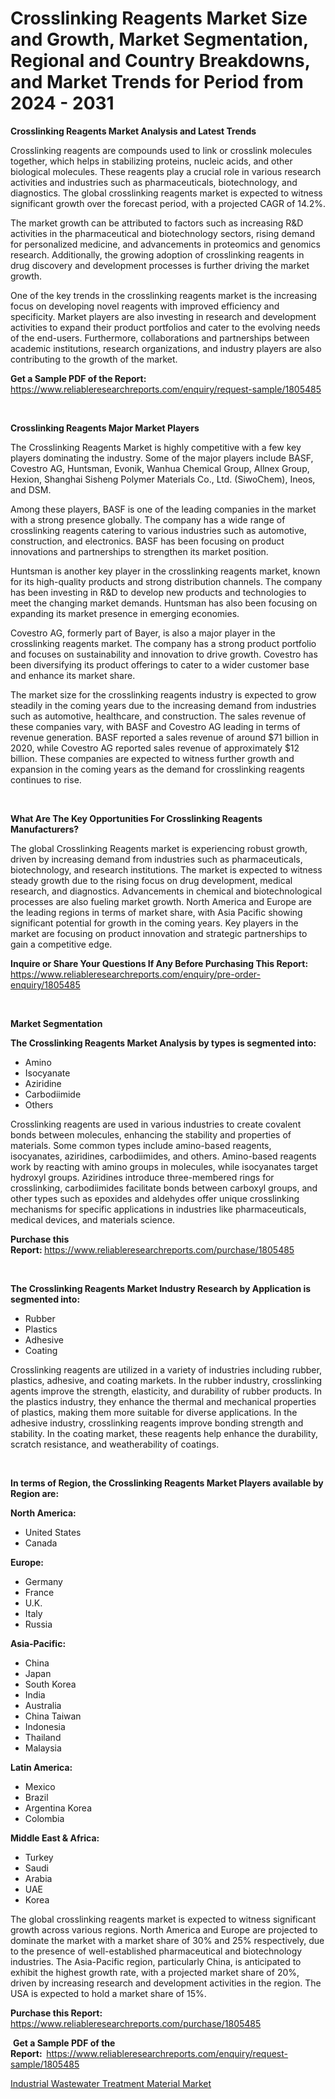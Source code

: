 <p><h1>Crosslinking Reagents Market Size and Growth, Market Segmentation, Regional and Country Breakdowns, and Market Trends for Period from 2024 -  2031</h1></p><p><strong>Crosslinking Reagents Market Analysis and Latest Trends</strong></p>
<p><p>Crosslinking reagents are compounds used to link or crosslink molecules together, which helps in stabilizing proteins, nucleic acids, and other biological molecules. These reagents play a crucial role in various research activities and industries such as pharmaceuticals, biotechnology, and diagnostics. The global crosslinking reagents market is expected to witness significant growth over the forecast period, with a projected CAGR of 14.2%.</p><p>The market growth can be attributed to factors such as increasing R&D activities in the pharmaceutical and biotechnology sectors, rising demand for personalized medicine, and advancements in proteomics and genomics research. Additionally, the growing adoption of crosslinking reagents in drug discovery and development processes is further driving the market growth.</p><p>One of the key trends in the crosslinking reagents market is the increasing focus on developing novel reagents with improved efficiency and specificity. Market players are also investing in research and development activities to expand their product portfolios and cater to the evolving needs of the end-users. Furthermore, collaborations and partnerships between academic institutions, research organizations, and industry players are also contributing to the growth of the market.</p></p>
<p><strong>Get a Sample PDF of the Report:&nbsp;</strong> <a href="https://www.reliableresearchreports.com/enquiry/request-sample/1805485">https://www.reliableresearchreports.com/enquiry/request-sample/1805485</a></p>
<p>&nbsp;</p>
<p><strong>Crosslinking Reagents Major Market Players</strong></p>
<p><p>The Crosslinking Reagents Market is highly competitive with a few key players dominating the industry. Some of the major players include BASF, Covestro AG, Huntsman, Evonik, Wanhua Chemical Group, Allnex Group, Hexion, Shanghai Sisheng Polymer Materials Co., Ltd. (SiwoChem), Ineos, and DSM.</p><p>Among these players, BASF is one of the leading companies in the market with a strong presence globally. The company has a wide range of crosslinking reagents catering to various industries such as automotive, construction, and electronics. BASF has been focusing on product innovations and partnerships to strengthen its market position.</p><p>Huntsman is another key player in the crosslinking reagents market, known for its high-quality products and strong distribution channels. The company has been investing in R&D to develop new products and technologies to meet the changing market demands. Huntsman has also been focusing on expanding its market presence in emerging economies.</p><p>Covestro AG, formerly part of Bayer, is also a major player in the crosslinking reagents market. The company has a strong product portfolio and focuses on sustainability and innovation to drive growth. Covestro has been diversifying its product offerings to cater to a wider customer base and enhance its market share.</p><p>The market size for the crosslinking reagents industry is expected to grow steadily in the coming years due to the increasing demand from industries such as automotive, healthcare, and construction. The sales revenue of these companies vary, with BASF and Covestro AG leading in terms of revenue generation. BASF reported a sales revenue of around $71 billion in 2020, while Covestro AG reported sales revenue of approximately $12 billion. These companies are expected to witness further growth and expansion in the coming years as the demand for crosslinking reagents continues to rise.</p></p>
<p>&nbsp;</p>
<p><strong>What Are The Key Opportunities For Crosslinking Reagents Manufacturers?</strong></p>
<p><p>The global Crosslinking Reagents market is experiencing robust growth, driven by increasing demand from industries such as pharmaceuticals, biotechnology, and research institutions. The market is expected to witness steady growth due to the rising focus on drug development, medical research, and diagnostics. Advancements in chemical and biotechnological processes are also fueling market growth. North America and Europe are the leading regions in terms of market share, with Asia Pacific showing significant potential for growth in the coming years. Key players in the market are focusing on product innovation and strategic partnerships to gain a competitive edge.</p></p>
<p><strong>Inquire or Share Your Questions If Any Before Purchasing This Report:</strong> <a href="https://www.reliableresearchreports.com/enquiry/pre-order-enquiry/1805485">https://www.reliableresearchreports.com/enquiry/pre-order-enquiry/1805485</a></p>
<p>&nbsp;</p>
<p><strong>Market Segmentation</strong></p>
<p><strong>The Crosslinking Reagents Market Analysis by types is segmented into:</strong></p>
<p><ul><li>Amino</li><li>Isocyanate</li><li>Aziridine</li><li>Carbodiimide</li><li>Others</li></ul></p>
<p><p>Crosslinking reagents are used in various industries to create covalent bonds between molecules, enhancing the stability and properties of materials. Some common types include amino-based reagents, isocyanates, aziridines, carbodiimides, and others. Amino-based reagents work by reacting with amino groups in molecules, while isocyanates target hydroxyl groups. Aziridines introduce three-membered rings for crosslinking, carbodiimides facilitate bonds between carboxyl groups, and other types such as epoxides and aldehydes offer unique crosslinking mechanisms for specific applications in industries like pharmaceuticals, medical devices, and materials science.</p></p>
<p><strong>Purchase this Report:&nbsp;</strong><a href="https://www.reliableresearchreports.com/purchase/1805485">https://www.reliableresearchreports.com/purchase/1805485</a></p>
<p>&nbsp;</p>
<p><strong>The Crosslinking Reagents Market Industry Research by Application is segmented into:</strong></p>
<p><ul><li>Rubber</li><li>Plastics</li><li>Adhesive</li><li>Coating</li></ul></p>
<p><p>Crosslinking reagents are utilized in a variety of industries including rubber, plastics, adhesive, and coating markets. In the rubber industry, crosslinking agents improve the strength, elasticity, and durability of rubber products. In the plastics industry, they enhance the thermal and mechanical properties of plastics, making them more suitable for diverse applications. In the adhesive industry, crosslinking reagents improve bonding strength and stability. In the coating market, these reagents help enhance the durability, scratch resistance, and weatherability of coatings.</p></p>
<p>&nbsp;</p>
<p><strong>In terms of Region, the Crosslinking Reagents Market Players available by Region are:</strong></p>
<p>
    <p> <strong> North America: </strong>
        <ul>
            <li>United States</li>
            <li>Canada</li>
        </ul>
        </p> 
    <p> <strong> Europe: </strong>
        <ul>
            <li>Germany</li>
            <li>France</li>
            <li>U.K.</li>
            <li>Italy</li>
            <li>Russia</li>
        </ul>
        </p> 
    <p> <strong> Asia-Pacific: </strong>
        <ul>
            <li>China</li>
            <li>Japan</li>
            <li>South Korea</li>
            <li>India</li>
            <li>Australia</li>
            <li>China Taiwan</li>
            <li>Indonesia</li>
            <li>Thailand</li>
            <li>Malaysia</li>
        </ul>
        </p> 
    <p> <strong> Latin America: </strong>
        <ul>
            <li>Mexico</li>
            <li>Brazil</li>
            <li>Argentina Korea</li>
            <li>Colombia</li>
        </ul>
        </p> 
    <p> <strong> Middle East & Africa: </strong>
        <ul>
            <li>Turkey</li>
            <li>Saudi</li>
            <li>Arabia</li>
            <li>UAE</li>
            <li>Korea</li>
        </ul>
    </p>
    </p>
<p><p>The global crosslinking reagents market is expected to witness significant growth across various regions. North America and Europe are projected to dominate the market with a market share of 30% and 25% respectively, due to the presence of well-established pharmaceutical and biotechnology industries. The Asia-Pacific region, particularly China, is anticipated to exhibit the highest growth rate, with a projected market share of 20%, driven by increasing research and development activities in the region. The USA is expected to hold a market share of 15%.</p></p>
<p><strong>Purchase this Report: </strong><a href="https://www.reliableresearchreports.com/purchase/1805485">https://www.reliableresearchreports.com/purchase/1805485</a></p>
<p>&nbsp;<strong>Get a Sample PDF of the Report:&nbsp;&nbsp;</strong><a href="https://www.reliableresearchreports.com/enquiry/request-sample/1805485">https://www.reliableresearchreports.com/enquiry/request-sample/1805485</a></p>
<p><strong></strong></p>
<p><p><a href="https://metal-farmhouse-e95.notion.site/Industrial-Wastewater-Treatment-Material-Market-Size-Growth-Outlook-from-2024-to-2031-projecting-a-4bd4ed664dd44e898df74acbb418f4e0">Industrial Wastewater Treatment Material Market</a></p></p>